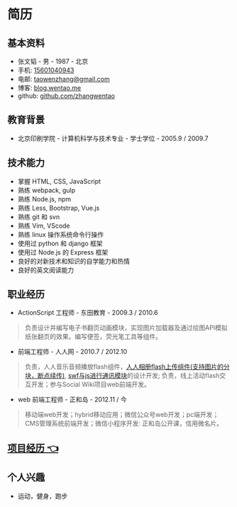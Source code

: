 简历
===

## 基本资料
+ 张文韬 - 男 - 1987 - 北京
+ 手机: [15601040943](tel:15601040943)
+ 电邮: [taowenzhang@gmail.com](mailto:taowenzhang@gmail.com)
+ 博客: [blog.wentao.me](http://blog.wentao.me)
+ github: [github.com/zhangwentao](https://github.com/zhangwentao)

## 教育背景
+ 北京印刷学院 - 计算机科学与技术专业 - 学士学位 - 2005.9 / 2009.7 

## 技术能力
+ 掌握 HTML, CSS, JavaScript
+ 熟练 webpack, gulp 
+ 熟练 Node.js, npm
+ 熟练 Less, Bootstrap, Vue.js
+ 熟练 git 和 svn 
+ 熟练 Vim, VScode
+ 熟练 linux 操作系统命令行操作
+ 使用过 python 和 django 框架
+ 使用过 Node.js 的 Express 框架
+ 良好的对新技术和知识的自学能力和热情
+ 良好的英文阅读能力

## 职业经历
+ ActionScript 工程师 - 东田教育 - 2009.3 / 2010.6
> 负责设计并编写电子书翻页动画模块，实现图片加载器及通过绘图API模拟纸张翻页的效果。编写便签，荧光笔工具等组件。
+ 前端工程师 - 人人网 - 2010.7 / 2012.10
> 负责，人人音乐音频播放flash组件，[人人相册flash上传组件(支持图片的分块，断点续传)](https://github.com/zhangwentao/pic_upload/tree/release), [swf与js进行通讯模块](https://github.com/zhangwentao/ExternalEvent)的设计开发; 负责，线上活动flash交互开发；参与Social Wiki项目web前端开发。
+ web 前端工程师 - 正和岛 - 2012.11 / 今
> 移动端web开发；hybrid移动应用；微信公众号web开发；pc端开发；CMS管理系统前端开发；微信小程序开发: 正和岛公开课，信用微名片。

## [项目经历 👈](/exp.html)

## 个人兴趣
+ 运动，健身，跑步